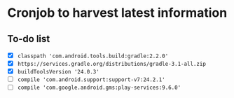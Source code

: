 # Cronjob to harvest latest information

## To-do list

- [x] `classpath 'com.android.tools.build:gradle:2.2.0'`
- [x] `https://services.gradle.org/distributions/gradle-3.1-all.zip`
- [x] `buildToolsVersion '24.0.3'`
- [ ] `compile 'com.android.support:support-v7:24.2.1'`
- [ ] `compile 'com.google.android.gms:play-services:9.6.0'`
